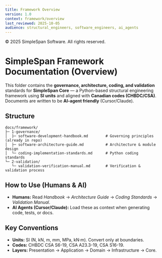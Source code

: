 ```yaml
---
title: Framework Overview
version: 1.0
context: framework/overview
last_reviewed: 2025-10-05
audience: structural_engineers, software_engineers, ai_agents
---
```


© 2025 SimpleSpan Software. All rights reserved.

# SimpleSpan Framework Documentation (Overview)

This folder contains the **governance, architecture, coding, and validation** standards for **SimpleSpan Core** — a Python-based structural engineering framework using **SI units** and aligned with **Canadian codes (CHBDC/CSA)**. Documents are written to be **AI-agent friendly** (Cursor/Claude).

## Structure
```
docs/framework/
├─ 1-governance/
│  ├─ software-development-handbook.md        # Governing principles (already in repo)
│  ├─ software-architecture-guide.md          # Architecture & module design
│  └─ coding-implementation-standards.md      # Python coding standards
└─ 2-validation/
   └─ validation-verification-manual.md       # Verification & validation process
```

## How to Use (Humans & AI)
- **Humans:** Read *Handbook* → *Architecture Guide* → *Coding Standards* → *Validation Manual*.
- **AI Agents (Cursor/Claude):** Load these as context when generating code, tests, or docs.

## Key Conventions
- **Units:** SI (N, kN, m, mm, MPa, kN·m). Convert only at boundaries.
- **Codes:** CHBDC CSA S6-19, CSA A23.3-19, CSA S16-19.
- **Layers:** Presentation → Application → Domain → Infrastructure → Core.